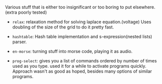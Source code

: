 
Various stuff that is either too insignificant or too boring to put elsewhere.
(extra poorly tested)

* `relax`: relaxation method for solving laplace equation.(voltage)
  Uses doubling of the size of the grid to do it pretty fast.

* `hashtable`: Hash table implementation and s-expression(nested lists) parser.

* `en-morse`: turning stuff into morse code, playing it as audio.

* `prog-select`: gives you a list of commands ordered by number of times used
  as you type. used it for a while to activate programs quickly. Approach
  wasn't as good as hoped, besides many options of similar programs.
